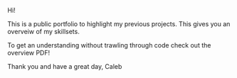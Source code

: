 Hi!

This is a public portfolio to highlight my previous projects. This gives you an overveiw of my skillsets.

To get an understanding without trawling through code check out the overview PDF!

Thank you and have a great day,
Caleb
